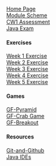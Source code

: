 [Home Page](https://github.com/BNU-CO452/Java-Apps/wiki)     
[Module Scheme](https://github.com/BNU-CO452/Java-Apps/wiki/Module-Scheme)      
[CW1 Assessment](https://github.com/BNU-CO452/Java-Apps/wiki/CW1)     
[Java Exam](https://www.itexams.com/exam/98-388)
#### Exercises
[Week 1 Exercise](https://github.com/BNU-CO452/Java-Apps/wiki/W1-VSC-Basics-Exercises)     
[Week 2 Exercise]()    
[Week 3 Exercise]()    
[Week 4 Exercise]()    
[Week 5 Exercise]()
#### Games
[GF-Pyramid]()    
[GF-Crab Game]()    
[GF-Breakout]()
#### Resources
[Git-and-Github](https://github.com/BNU-CO452/Java-Apps/wiki/Git-and-Github)     
[Java IDEs](https://github.com/BNU-CO452/Java-Apps/wiki/Java-IDES)    